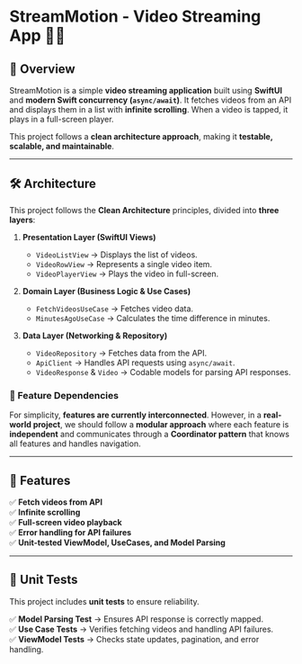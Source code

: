 # **StreamMotion - Video Streaming App** 🎥🚀

## **📌 Overview**
StreamMotion is a simple **video streaming application** built using **SwiftUI** and **modern Swift concurrency (`async/await`)**. It fetches videos from an API and displays them in a list with **infinite scrolling**. When a video is tapped, it plays in a full-screen player.

This project follows a **clean architecture approach**, making it **testable, scalable, and maintainable**.

---

## **🛠 Architecture**
This project follows the **Clean Architecture** principles, divided into **three layers**:

1. **Presentation Layer (SwiftUI Views)**
   - `VideoListView` → Displays the list of videos.
   - `VideoRowView` → Represents a single video item.
   - `VideoPlayerView` → Plays the video in full-screen.

2. **Domain Layer (Business Logic & Use Cases)**
   - `FetchVideosUseCase` → Fetches video data.
   - `MinutesAgoUseCase` → Calculates the time difference in minutes.

3. **Data Layer (Networking & Repository)**
   - `VideoRepository` → Fetches data from the API.
   - `ApiClient` → Handles API requests using `async/await`.
   - `VideoResponse` & `Video` → Codable models for parsing API responses.

### **📝 Feature Dependencies**
For simplicity, **features are currently interconnected**. However, in a **real-world project**, we should follow a **modular approach** where each feature is **independent** and communicates through a **Coordinator pattern** that knows all features and handles navigation.

---

## **📌 Features**
✅ **Fetch videos from API**  
✅ **Infinite scrolling**  
✅ **Full-screen video playback**  
✅ **Error handling for API failures**  
✅ **Unit-tested ViewModel, UseCases, and Model Parsing**  

---

## **🧪 Unit Tests**
This project includes **unit tests** to ensure reliability.

✅ **Model Parsing Test** → Ensures API response is correctly mapped.  
✅ **Use Case Tests** → Verifies fetching videos and handling API failures.  
✅ **ViewModel Tests** → Checks state updates, pagination, and error handling.
